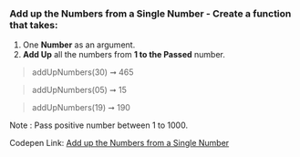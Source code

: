 ### Add up the Numbers from a Single Number - Create a function that takes: 

1. One **Number** as an argument. 
1. **Add Up** all the numbers from **1 to the Passed** number.

> addUpNumbers(30) ➞ 465

> addUpNumbers(05) ➞ 15 

> addUpNumbers(19) ➞ 190

Note : Pass positive number between 1 to 1000.

Codepen Link: [Add up the Numbers from a Single Number](https://codepen.io/naveencoder/pen/NVEvzQ?editors=0010)